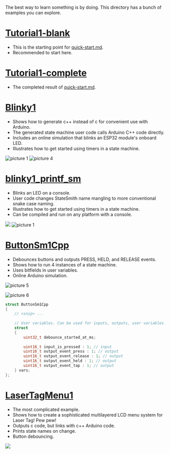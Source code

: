 The best way to learn something is by doing. This directory has a bunch of examples you can explore.

# [Tutorial1-blank](./Tutorial1-blank/)
- This is the starting point for [quick-start.md](../docs/quickstart1/quick-start.md).
- Recommended to start here.

# [Tutorial1-complete](./Tutorial1-complete/)
- The completed result of [quick-start.md](../docs/quickstart1/quick-start.md).

# [Blinky1](./Blinky1/)
- Shows how to generate c++ instead of c for convenient use with Arduino.
- The generated state machine user code calls Arduino C++ code directly.
- Includes an online simulation that blinks an ESP32 module's onboard LED.
- Illustrates how to get started using timers in a state machine.

![picture 1](images/blinky1-intro-image.png)  ![picture 4](images/blink1-design.png)  


# [blinky1_printf_sm](./Blinky1Printf/)
- Blinks an LED on a console.
- User code changes StateSmith name mangling to more conventional snake case naming.
- Illustrates how to get started using timers in a state machine.
- Can be compiled and run on any platform with a console.

![](./images/blinky1printf-led.gif)
![picture 1](./images/blink1printf-design.png) 


# [ButtonSm1Cpp](./ButtonSm1Cpp/)
- Debounces buttons and outputs PRESS, HELD, and RELEASE events.
- Shows how to run 4 instances of a state machine.
- Uses bitfields in user variables.
- Online Arduino simulation.

![picture 5](images/buttonsm1cpp-simulation.png)  

![picture 6](images/buttonsm1cpp-design.png)  

```c
struct ButtonSm1Cpp
{
    // <snip> ...
    
    // User variables. Can be used for inputs, outputs, user variables...
    struct
    {
        uint32_t debounce_started_at_ms;
        
        uint16_t input_is_pressed : 1; // input
        uint16_t output_event_press : 1; // output
        uint16_t output_event_release : 1; // output
        uint16_t output_event_held : 1; // output
        uint16_t output_event_tap : 1; // output
    } vars;
};
```

# [LaserTagMenu1](./LaserTagMenu1/)
- The most complicated example.
- Shows how to create a sophisticated multilayered LCD menu system for Laser Tag! Pew pew!
- Outputs c code, but links with c++ Arduino code.
- Prints state names on change.
- Button debouncing.

![](./images/wokwi-lasertagmenu1sm.png)